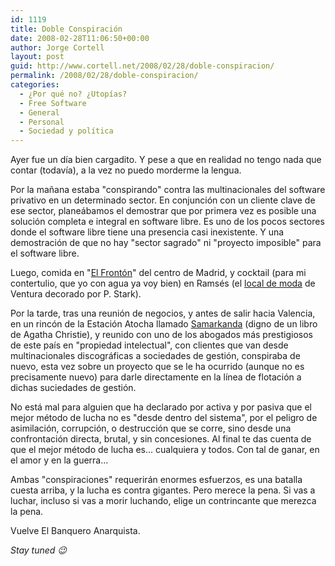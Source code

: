 ```yaml
---
id: 1119
title: Doble Conspiración
date: 2008-02-28T11:06:50+00:00
author: Jorge Cortell
layout: post
guid: http://www.cortell.net/2008/02/28/doble-conspiracion/
permalink: /2008/02/28/doble-conspiracion/
categories:
  - ¿Por qué no? ¿Utopías?
  - Free Software
  - General
  - Personal
  - Sociedad y polí­tica
---
```

Ayer fue un dí­a bien cargadito. Y pese a que en realidad no tengo nada que contar (todaví­a), a la vez no puedo morderme la lengua.

Por la mañana estaba "conspirando" contra las multinacionales del software privativo en un determinado sector. En conjunción con un cliente clave de ese sector, planeábamos el demostrar que por primera vez es posible una solución completa e integral en software libre. Es uno de los pocos sectores donde el software libre tiene una presencia casi inexistente. Y una demostración de que no hay "sector sagrado" ni "proyecto imposible" para el software libre.

Luego, comida en "<a target="_blank" title="artí­culo en Frommers" href="http://www.frommers.com/destinations/madrid/D54920.html">El Frontón</a>" del centro de Madrid, y cocktail (para mi contertulio, que yo con agua ya voy bien) en Ramsés (el <a target="_blank" title="noticia en revista GQ" href="http://www.revistagq.com/index.php/mod.noticias/mem.detalle/idmenu.106/idnoticia.68902/relcategoria.2570/chk.82c08a1649094ac1bc0a281ec79c4c67.html">local de moda</a> de Ventura decorado por P. Stark).

Por la tarde, tras una reunión de negocios, y antes de salir hacia Valencia, en un rincón de la Estación Atocha llamado <a target="_blank" title="Ficha en El Mundo" href="http://www.elmundo.es/metropoli/restaurantes/fichas/d8/1240_ficha.html">Samarkanda</a> (digno de un libro de Agatha Christie), y reunido con uno de los abogados más prestigiosos de este paí­s en "propiedad intelectual", con clientes que van desde multinacionales discográficas a sociedades de gestión, conspiraba de nuevo, esta vez sobre un proyecto que se le ha ocurrido (aunque no es precisamente nuevo) para darle directamente en la lí­nea de flotación a dichas suciedades de gestión.

No está mal para alguien que ha declarado por activa y por pasiva que el mejor método de lucha no es "desde dentro del sistema", por el peligro de asimilación, corrupción, o destrucción que se corre, sino desde una confrontación directa, brutal, y sin concesiones. Al final te das cuenta de que el mejor método de lucha es... cualquiera y todos. Con tal de ganar, en el amor y en la guerra...

Ambas "conspiraciones" requerirán enormes esfuerzos, es una batalla cuesta arriba, y la lucha es contra gigantes. Pero merece la pena. Si vas a luchar, incluso si vas a morir luchando, elige un contrincante que merezca la pena.

Vuelve El Banquero Anarquista.

_Stay tuned 😉_